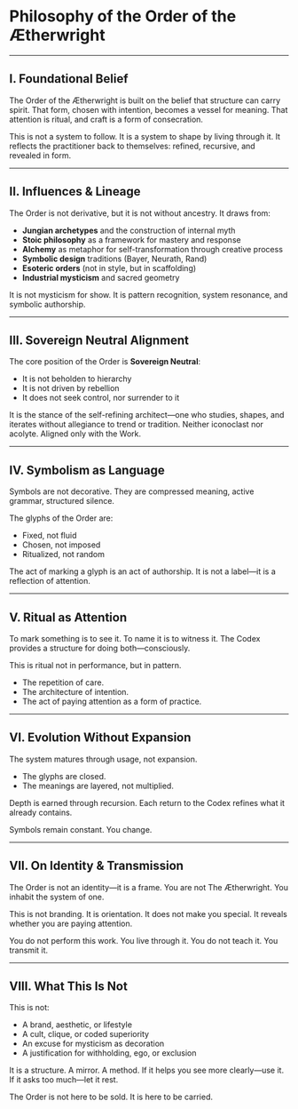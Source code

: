# Philosophy of the Order of the Ætherwright

---

## I. Foundational Belief

The Order of the Ætherwright is built on the belief that structure can carry spirit.
That form, chosen with intention, becomes a vessel for meaning.
That attention is ritual, and craft is a form of consecration.

This is not a system to follow. It is a system to shape by living through it.
It reflects the practitioner back to themselves: refined, recursive, and revealed in form.

---

## II. Influences & Lineage

The Order is not derivative, but it is not without ancestry. It draws from:

- **Jungian archetypes** and the construction of internal myth
- **Stoic philosophy** as a framework for mastery and response
- **Alchemy** as metaphor for self-transformation through creative process
- **Symbolic design** traditions (Bayer, Neurath, Rand)
- **Esoteric orders** (not in style, but in scaffolding)
- **Industrial mysticism** and sacred geometry

It is not mysticism for show. It is pattern recognition, system resonance, and symbolic authorship.

---

## III. Sovereign Neutral Alignment

The core position of the Order is **Sovereign Neutral**:

- It is not beholden to hierarchy
- It is not driven by rebellion
- It does not seek control, nor surrender to it

It is the stance of the self-refining architect—one who studies, shapes, and iterates without allegiance to trend or tradition. Neither iconoclast nor acolyte. Aligned only with the Work.

---

## IV. Symbolism as Language

Symbols are not decorative. They are compressed meaning, active grammar, structured silence.

The glyphs of the Order are:

- Fixed, not fluid
- Chosen, not imposed
- Ritualized, not random

The act of marking a glyph is an act of authorship.
It is not a label—it is a reflection of attention.

---

## V. Ritual as Attention

To mark something is to see it. To name it is to witness it.
The Codex provides a structure for doing both—consciously.

This is ritual not in performance, but in pattern.
- The repetition of care.
- The architecture of intention.
- The act of paying attention as a form of practice.

---

## VI. Evolution Without Expansion

The system matures through usage, not expansion.
- The glyphs are closed.
- The meanings are layered, not multiplied.

Depth is earned through recursion.
Each return to the Codex refines what it already contains.

Symbols remain constant. You change.

---

## VII. On Identity & Transmission

The Order is not an identity—it is a frame.
You are not The Ætherwright. You inhabit the system of one.

This is not branding. It is orientation.
It does not make you special. It reveals whether you are paying attention.

You do not perform this work. You live through it.
You do not teach it. You transmit it.

---

## VIII. What This Is Not

This is not:

- A brand, aesthetic, or lifestyle
- A cult, clique, or coded superiority
- An excuse for mysticism as decoration
- A justification for withholding, ego, or exclusion

It is a structure. A mirror. A method.
If it helps you see more clearly—use it.
If it asks too much—let it rest.

The Order is not here to be sold. It is here to be carried.


